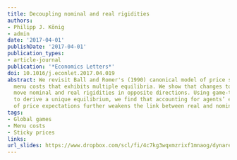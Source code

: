 ```yaml
---
title: Decoupling nominal and real rigidities
authors:
- Philipp J. König
- admin
date: '2017-04-01'
publishDate: '2017-04-01'
publication_types:
- article-journal
publication: '*Economics Letters*'
doi: 10.1016/j.econlet.2017.04.019
abstract: We revisit Ball and Romer's (1990) canonical model of price setting with
  menu costs that exhibits multiple equilibria. We show that changes to firms’ markups
  move nominal and real rigidities in opposite directions. Using game-theoretic tools
  to derive a unique equilibrium, we find that accounting for agents’ endogenous adjustment
  of price expectations further weakens the link between real and nominal rigidities.
tags:
- Global games
- Menu costs
- Sticky prices
links:
url_slides: https://www.dropbox.com/scl/fi/4c7kg3wqxmzrixf1mnaog/dynare_2016.pdf?rlkey=mtam4jnggq448xugss8u98ety&dl=1
---
```

